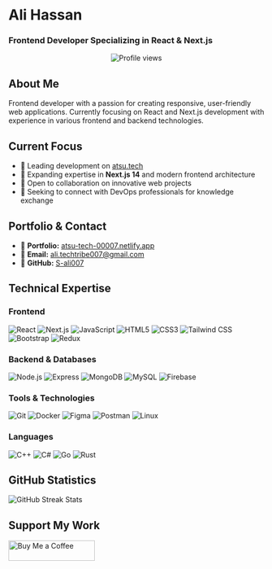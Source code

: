 # Ali Hassan
### Frontend Developer Specializing in React & Next.js

<div align="center">
  <img src="https://komarev.com/ghpvc/?username=s-ali007&label=Profile%20views&color=0e75b6&style=flat" alt="Profile views" />
</div>

## About Me
Frontend developer with a passion for creating responsive, user-friendly web applications. Currently focusing on React and Next.js development with experience in various frontend and backend technologies.

## Current Focus
- 🔭 Leading development on [atsu.tech](https://atsu-tech-00007.netlify.app/)
- 🌱 Expanding expertise in **Next.js 14** and modern frontend architecture
- 👯 Open to collaboration on innovative web projects
- 🤝 Seeking to connect with DevOps professionals for knowledge exchange

## Portfolio & Contact
- 📂 **Portfolio:** [atsu-tech-00007.netlify.app](https://atsu-tech-00007.netlify.app/)
- 📧 **Email:** ali.techtribe007@gmail.com
- 💼 **GitHub:** [S-ali007](https://github.com/s-ali007)

## Technical Expertise

### Frontend
![React](https://img.shields.io/badge/-React-61DAFB?style=flat-square&logo=react&logoColor=black)
![Next.js](https://img.shields.io/badge/-Next.js-000000?style=flat-square&logo=next.js&logoColor=white)
![JavaScript](https://img.shields.io/badge/-JavaScript-F7DF1E?style=flat-square&logo=javascript&logoColor=black)
![HTML5](https://img.shields.io/badge/-HTML5-E34F26?style=flat-square&logo=html5&logoColor=white)
![CSS3](https://img.shields.io/badge/-CSS3-1572B6?style=flat-square&logo=css3&logoColor=white)
![Tailwind CSS](https://img.shields.io/badge/-Tailwind_CSS-38B2AC?style=flat-square&logo=tailwind-css&logoColor=white)
![Bootstrap](https://img.shields.io/badge/-Bootstrap-7952B3?style=flat-square&logo=bootstrap&logoColor=white)
![Redux](https://img.shields.io/badge/-Redux-764ABC?style=flat-square&logo=redux&logoColor=white)

### Backend & Databases
![Node.js](https://img.shields.io/badge/-Node.js-339933?style=flat-square&logo=node.js&logoColor=white)
![Express](https://img.shields.io/badge/-Express-000000?style=flat-square&logo=express&logoColor=white)
![MongoDB](https://img.shields.io/badge/-MongoDB-47A248?style=flat-square&logo=mongodb&logoColor=white)
![MySQL](https://img.shields.io/badge/-MySQL-4479A1?style=flat-square&logo=mysql&logoColor=white)
![Firebase](https://img.shields.io/badge/-Firebase-FFCA28?style=flat-square&logo=firebase&logoColor=black)

### Tools & Technologies
![Git](https://img.shields.io/badge/-Git-F05032?style=flat-square&logo=git&logoColor=white)
![Docker](https://img.shields.io/badge/-Docker-2496ED?style=flat-square&logo=docker&logoColor=white)
![Figma](https://img.shields.io/badge/-Figma-F24E1E?style=flat-square&logo=figma&logoColor=white)
![Postman](https://img.shields.io/badge/-Postman-FF6C37?style=flat-square&logo=postman&logoColor=white)
![Linux](https://img.shields.io/badge/-Linux-FCC624?style=flat-square&logo=linux&logoColor=black)

### Languages
![C++](https://img.shields.io/badge/-C++-00599C?style=flat-square&logo=c%2B%2B&logoColor=white)
![C#](https://img.shields.io/badge/-C%23-239120?style=flat-square&logo=c-sharp&logoColor=white)
![Go](https://img.shields.io/badge/-Go-00ADD8?style=flat-square&logo=go&logoColor=white)
![Rust](https://img.shields.io/badge/-Rust-000000?style=flat-square&logo=rust&logoColor=white)

## GitHub Statistics
<img src="https://github-readme-streak-stats.herokuapp.com/?user=s-ali007&theme=default" alt="GitHub Streak Stats" />

## Support My Work
<a href="https://buymeacoffee.com/alitechtriy"><img src="https://cdn.buymeacoffee.com/buttons/v2/default-yellow.png" height="40" width="170" alt="Buy Me a Coffee" /></a>
